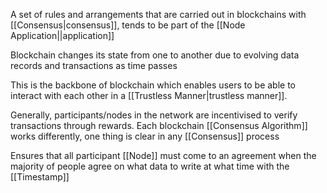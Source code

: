 A set of rules and arrangements that are carried out in blockchains with [[Consensus|consensus]], tends to be part of the [[Node Application||application]]


Blockchain changes its state from one to another due to evolving data records and transactions as time passes


This is the backbone of blockchain which enables users to be able to interact with each other in a [[Trustless Manner|trustless manner]].

Generally, participants/nodes in the network are incentivised to verify transactions through rewards.
Each blockchain [[Consensus Algorithm]] works differently, one thing is clear in any [[Consensus]] process

Ensures that all participant [[Node]] must come to an agreement when the majority of people agree on what data to write at what time with the [[Timestamp]]
